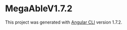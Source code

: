 # MegaAbleV1.7.2

This project was generated with [Angular CLI](https://github.com/angular/angular-cli) version 1.7.2.
